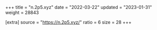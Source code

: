 +++
title = "n.2p5.xyz"
date = "2022-03-22"
updated = "2023-01-31"
weight = 28843

[extra]
source = "https://n.2p5.xyz/"
ratio = 6
size = 28
+++
